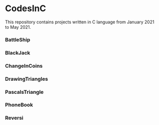 # CodesInC

This repository contains projects written in C language from January 2021 to May 2021. 


### BattleShip

### BlackJack

### ChangeInCoins

### DrawingTriangles

### PascalsTriangle

### PhoneBook

### Reversi



